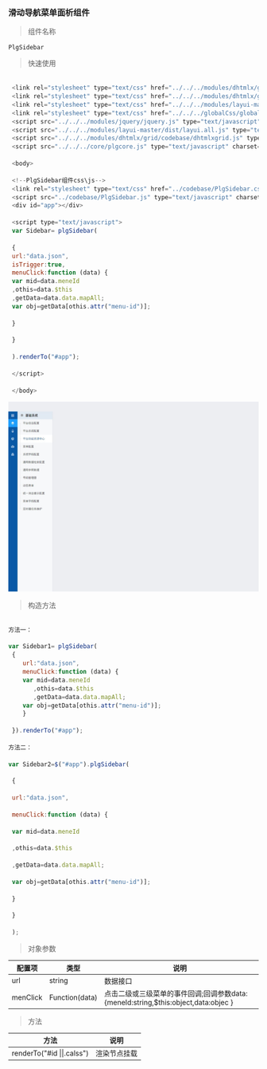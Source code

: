 ### 滑动导航菜单面析组件

> 组件名称

```
PlgSidebar
```

> 快速使用

```js

 <link rel="stylesheet" type="text/css" href="../../../modules/dhtmlx/grid/codebase/dhtmlxgrid.css"/>
 <link rel="stylesheet" type="text/css" href="../../../modules/dhtmlx/grid/skins/web/dhtmlxgrid.css"/>
 <link rel="stylesheet" type="text/css" href="../../../modules/layui-master/dist/css/layui.css"/>
 <link rel="stylesheet" type="text/css" href="../../../globalCss/global_style.css"/>
 <script src="../../../modules/jquery/jquery.js" type="text/javascript" charset="utf-8"></script>
 <script src="../../../modules/layui-master/dist/layui.all.js" type="text/javascript" charset="utf-8"></script>
 <script src="../../../modules/dhtmlx/grid/codebase/dhtmlxgrid.js" type="text/javascript" charset="utf-8"></script>
 <script src="../../../core/plgcore.js" type="text/javascript" charset="utf-8"></script>

 <body>

 <!--PlgSidebar组件css\js-->
 <link rel="stylesheet" type="text/css" href="../codebase/PlgSidebar.css"/>
 <script src="../codebase/PlgSidebar.js" type="text/javascript" charset="utf-8"></script>
 <div id="app"></div>

 <script type="text/javascript">
 var Sidebar= plgSidebar(

 {
 url:"data.json",
 isTrigger:true,
 menuClick:function (data) {
 var mid=data.meneId
 ,othis=data.$this
 ,getData=data.data.mapAll;
 var obj=getData[othis.attr("menu-id")];

 }

 }

 ).renderTo("#app");

 </script>

 </body>

```

![](/assets/001.jpg)

> 构造方法

```js

方法一：

var Sidebar1= plgSidebar(
 {
    url:"data.json",
    menuClick:function (data) {
    var mid=data.meneId
       ,othis=data.$this
       ,getData=data.data.mapAll;
    var obj=getData[othis.attr("menu-id")];
    }

 }).renderTo("#app");

方法二：

var Sidebar2=$("#app").plgSidebar(

 {

 url:"data.json",

 menuClick:function (data) {

 var mid=data.meneId

 ,othis=data.$this

 ,getData=data.data.mapAll;

 var obj=getData[othis.attr("menu-id")];

 }

 }

 );

```

> 对象参数

| 配置项 | 类型 | 说明 |
| --- | --- | --- |
| url | string | 数据接口 |
| menClick | Function\(data\) | 点击二级或三级菜单的事件回调;回调参数data:{meneId:string,$this:object,data:objec } |

> 方法

| 方法 | 说明 |
| --- | --- |
| renderTo\("\#id \|\|.calss"\) | 渲染节点挂载 |

